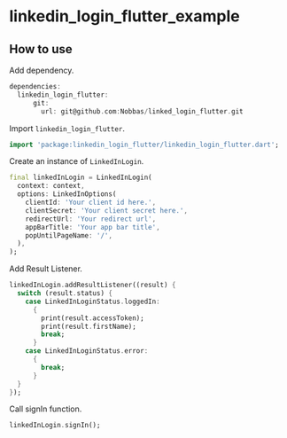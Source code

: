 # linkedin_login_flutter_example

## How to use

Add dependency.
```dart
dependencies:
  linkedin_login_flutter:
      git:
        url: git@github.com:Nobbas/linked_login_flutter.git
```

Import ```linkedin_login_flutter```.
```dart
import 'package:linkedin_login_flutter/linkedin_login_flutter.dart';
```

Create an instance of ```LinkedInLogin```.
````dart
final linkedInLogin = LinkedInLogin(
  context: context,
  options: LinkedInOptions(
    clientId: 'Your client id here.',
    clientSecret: 'Your client secret here.',
    redirectUrl: 'Your redirect url',
    appBarTitle: 'Your app bar title',
    popUntilPageName: '/',
  ),
);
````

Add Result Listener.
```dart
linkedInLogin.addResultListener((result) {
  switch (result.status) {
    case LinkedInLoginStatus.loggedIn:
      {
        print(result.accessToken);
        print(result.firstName);
        break;
      }
    case LinkedInLoginStatus.error:
      {
        break;
      }
  }
});
```

Call signIn function.
```dart
linkedInLogin.signIn();
```